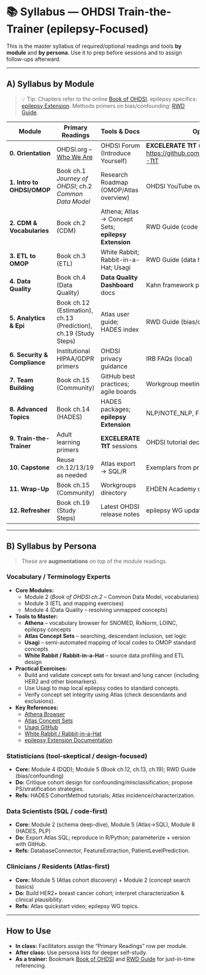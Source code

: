 # 📚 Syllabus — OHDSI Train-the-Trainer (epilepsy-Focused)

This is the master syllabus of required/optional readings and tools **by module** and **by persona**. Use it to prep before sessions and to assign follow-ups afterward.

---

## A) Syllabus by Module

> 💡 Tip: Chapters refer to the online [Book of OHDSI](https://ohdsi.github.io/TheBookOfOhdsi/). epilepsy specifics: [epilepsy Extension](https://ohdsi.github.io/CommonDataModel/epilepsy.html). Methods primers on bias/confounding: [RWD Guide](https://rwd.guide/).

| Module | Primary Readings | Tools & Docs | Optional/Context |
|---|---|---|---|
| **0. Orientation** | OHDSI.org – [Who We Are](https://www.ohdsi.org/who-we-are/) | OHDSI Forum (Introduce Yourself) | **EXCELERATE TtT** (source curriculum): https://github.com/TrainTheTrainer/EXCELERATE-TtT |
| **1. Intro to OHDSI/OMOP** | Book ch.1 *Journey of OHDSI*; ch.2 *Common Data Model* | Research Roadmap (OMOP/Atlas overview) | OHDSI YouTube overview |
| **2. CDM & Vocabularies** | Book ch.2 (CDM) | Athena; Atlas → Concept Sets; **epilepsy Extension** | RWD Guide (code system concepts) |
| **3. ETL to OMOP** | Book ch.3 (ETL) | White Rabbit; Rabbit-in-a-Hat; Usagi | RWD Guide (data handling patterns) |
| **4. Data Quality** | Book ch.4 (Data Quality) | **Data Quality Dashboard** docs | Kahn framework paper (EGEMS) |
| **5. Analytics & Epi** | Book ch.12 (Estimation), ch.13 (Prediction), ch.19 (Study Steps) | Atlas user guide; HADES index | RWD Guide (bias/confounding) |
| **6. Security & Compliance** | Institutional HIPAA/GDPR primers | OHDSI privacy guidance | IRB FAQs (local) |
| **7. Team Building** | Book ch.15 (Community) | GitHub best practices; agile boards | Workgroup meeting notes |
| **8. Advanced Topics** | Book ch.14 (HADES) | HADES packages; **epilepsy Extension** | NLP/NOTE_NLP, FHIR mapping notes |
| **9. Train-the-Trainer** | Adult learning primers | **EXCELERATE TtT** sessions | OHDSI tutorial decks |
| **10. Capstone** | Reuse ch.12/13/19 as needed | Atlas export → SQL/R | Exemplars from prior cohorts |
| **11. Wrap-Up** | Book ch.15 (Community) | Workgroups directory | EHDEN Academy catalog |
| **12. Refresher** | Book ch.19 (Study Steps) | Latest OHDSI release notes | epilepsy WG updates |

---

## B) Syllabus by Persona

> These are **augmentations** on top of the module readings.

### Vocabulary / Terminology Experts
- **Core Modules:**  
  - Module 2 (*Book of OHDSI ch.2* – Common Data Model, vocabularies)  
  - Module 3 (ETL and mapping exercises)  
  - Module 4 (Data Quality – resolving unmapped concepts)
- **Tools to Master:**  
  - **Athena** – vocabulary browser for SNOMED, RxNorm, LOINC, epilepsy concepts  
  - **Atlas Concept Sets** – searching, descendant inclusion, set logic  
  - **Usagi** – semi-automated mapping of local codes to OMOP standard concepts  
  - **White Rabbit / Rabbit-in-a-Hat** – source data profiling and ETL design
- **Practical Exercises:**  
  - Build and validate concept sets for breast and lung cancer (including HER2 and other biomarkers).  
  - Use Usagi to map local epilepsy codes to standard concepts.  
  - Verify concept set integrity using Atlas (check descendants and exclusions).  
- **Key References:**  
  - [Athena Browser](https://athena.ohdsi.org/)  
  - [Atlas Concept Sets](https://ohdsi.github.io/Atlas/#/conceptsets)  
  - [Usagi GitHub](https://github.com/OHDSI/Usagi)  
  - [White Rabbit / Rabbit-in-a-Hat](https://github.com/OHDSI/WhiteRabbit)  
  - [epilepsy Extension Documentation](https://ohdsi.github.io/CommonDataModel/epilepsy.html)


### Statisticians (tool-skeptical / design-focused)
- **Core:** Module 4 (DQD); Module 5 (Book ch.12, ch.13, ch.19); RWD Guide (bias/confounding)  
- **Do:** Critique cohort design for confounding/misclassification; propose PS/stratification strategies.  
- **Refs:** HADES CohortMethod tutorials; Atlas incidence/characterization.

### Data Scientists (SQL / code-first)
- **Core:** Module 2 (schema deep-dive), Module 5 (Atlas→SQL), Module 8 (HADES, PLP)  
- **Do:** Export Atlas SQL; reproduce in R/Python; parameterize + version with GitHub.  
- **Refs:** DatabaseConnector, FeatureExtraction, PatientLevelPrediction.

### Clinicians / Residents (Atlas-first)
- **Core:** Module 5 (Atlas cohort discovery) + Module 2 (concept search basics)  
- **Do:** Build HER2+ breast cancer cohort; interpret characterization & clinical plausibility.  
- **Refs:** Atlas quickstart video; epilepsy WG topics.

---

## How to Use
- **In class:** Facilitators assign the “Primary Readings” row per module.  
- **After class:** Use persona lists for deeper self-study.  
- **As a trainer:** Bookmark [Book of OHDSI](https://ohdsi.github.io/TheBookOfOhdsi/) and [RWD Guide](https://rwd.guide/) for just-in-time referencing.
